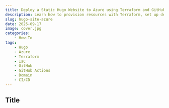 ```yaml
---
title: Deploy a Static Hugo Website to Azure using Terraform and GitHub Actions for Free
description: Learn how to provision resources with Terraform, set up deployment pipelines using GitHub Actions, build your website with Hugo, and host it on Azure—all at no cost. This guide also features an optional side quest - configuring a custom domain.
slug: hugo-site-azure
date: 2025-09-17
image: cover.jpg
categories:
    - How-To
tags:
    - Hugo
    - Azure
    - Terraform
    - IaC
    - GitHub
    - GitHub Actions
    - Domain
    - CI/CD
---
```


## Title